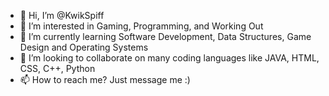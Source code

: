 - 👋 Hi, I’m @KwikSpiff
- 👀 I’m interested in Gaming, Programming, and Working Out
- 🌱 I’m currently learning Software Development, Data Structures, Game Design and Operating Systems
- 💞️ I’m looking to collaborate on many coding languages like JAVA, HTML, CSS, C++, Python
- 📫 How to reach me? Just message me :)
<!---
KwikSpiff/KwikSpiff is a ✨ special ✨ repository because its `README.md` (this file) appears on your GitHub profile.
You can click the Preview link to take a look at your changes.
--->
